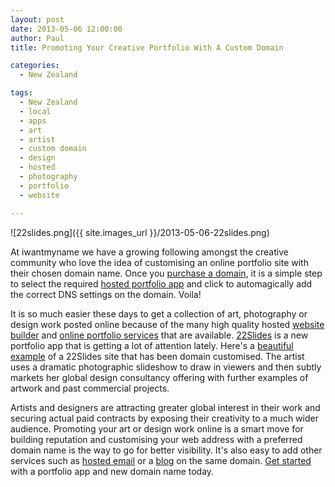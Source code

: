 ```yaml
---
layout: post
date: 2013-05-06 12:00:00
author: Paul
title: Promoting Your Creative Portfolio With A Custom Domain

categories:
  - New Zealand

tags:
  - New Zealand
  - local
  - apps
  - art
  - artist
  - custom domain
  - design
  - hosted
  - photography
  - portfolio
  - website

---
```


![22slides.png]({{ site.images_url }}/2013-05-06-22slides.png)

At iwantmyname we have a growing following amongst the creative community who love the idea of customising an online portfolio site with their chosen domain name. Once you [purchase a domain](https://iwantmyname.co.nz/), it is a simple step to select the required [hosted portfolio app](https://iwantmyname.com/services/portfolio-hosting/) and click to automagically add the correct DNS settings on the domain. Voila!

It is so much easier these days to get a collection of art, photography or design work posted online because of the many high quality hosted [website builder](https://iwantmyname.co.nz/services/website-builder/) and [online portfolio services](https://iwantmyname.co.nz/services/portfolio-hosting/) that are available. [22Slides](https://iwantmyname.co.nz/services/portfolio-hosting/22slides-domain-registration) is a new portfolio app that is getting a lot of attention lately. Here's a [beautiful example](http://anishbabuverghese.com/) 
of a 22Slides[](https://iwantmyname.co.nz/services/portfolio-hosting/22slides-domain-registration) site that has been domain customised. The artist uses a 
dramatic photographic slideshow to draw in viewers and then subtly markets her 
global design consultancy offering with further examples of artwork and 
past commercial projects.

Artists and designers are attracting greater global interest in their work and securing actual paid contracts by exposing their creativity to a much wider audience. Promoting your art or design work online is a smart move for building reputation and customising your web address with a preferred domain name is the way to go for better visibility. It's also easy to add other services such as [hosted email](https://iwantmyname.co.nz/services/email-hosting/) or a [blog](https://iwantmyname.co.nz/services/blog-hosting/) on the same domain. [Get started](https://iwantmyname.co.nz/services/portfolio-hosting/) with a portfolio app and new domain name today.
